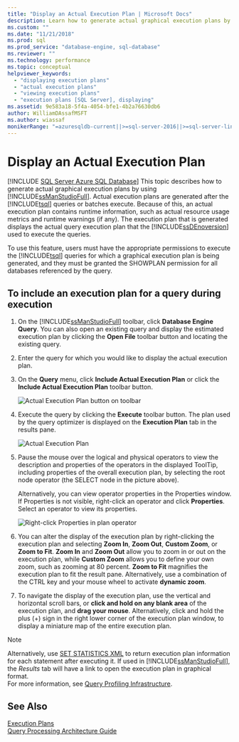 ```yaml
---
title: "Display an Actual Execution Plan | Microsoft Docs"
description: Learn how to generate actual graphical execution plans by using SQL Server Management Studio. An actual graphical execution plan contains runtime information.
ms.custom: ""
ms.date: "11/21/2018"
ms.prod: sql
ms.prod_service: "database-engine, sql-database"
ms.reviewer: ""
ms.technology: performance
ms.topic: conceptual
helpviewer_keywords: 
  - "displaying execution plans"
  - "actual execution plans"
  - "viewing execution plans"
  - "execution plans [SQL Server], displaying"
ms.assetid: 9e583a18-5f4a-4054-bfe1-4b2a76630db6
author: WilliamDAssafMSFT
ms.author: wiassaf
monikerRange: "=azuresqldb-current||>=sql-server-2016||>=sql-server-linux-2017||=azuresqldb-mi-current"
---
```

# Display an Actual Execution Plan
[!INCLUDE [SQL Server Azure SQL Database](../../includes/applies-to-version/sql-asdb.md)]
  This topic describes how to generate actual graphical execution plans by using [!INCLUDE[ssManStudioFull](../../includes/ssmanstudiofull-md.md)]. Actual execution plans are generated after the [!INCLUDE[tsql](../../includes/tsql-md.md)] queries or batches execute. Because of this, an actual execution plan contains runtime information, such as actual resource usage metrics and runtime warnings (if any). The execution plan that is generated displays the actual query execution plan that the [!INCLUDE[ssDEnoversion](../../includes/ssdenoversion-md.md)] used to execute the queries.  
  
 To use this feature, users must have the appropriate permissions to execute the [!INCLUDE[tsql](../../includes/tsql-md.md)] queries for which a graphical execution plan is being generated, and they must be granted the SHOWPLAN permission for all databases referenced by the query.  
  
## To include an execution plan for a query during execution  
  
1.  On the [!INCLUDE[ssManStudioFull](../../includes/ssmanstudiofull-md.md)] toolbar, click **Database Engine Query**. You can also open an existing query and display the estimated execution plan by clicking the **Open File** toolbar button and locating the existing query. 
  
2.  Enter the query for which you would like to display the actual execution plan.  
  
3.  On the **Query** menu, click **Include Actual Execution Plan** or click the **Include Actual Execution Plan** toolbar button.

    ![Actual Execution Plan button on toolbar](../../relational-databases/performance/media/actualexecplantoolbar.png "Actual Execution Plan button on toolbar")   
  
4.  Execute the query by clicking the **Execute** toolbar button. The plan used by the query optimizer is displayed on the **Execution Plan** tab in the results pane. 

    ![Actual Execution Plan](../../relational-databases/performance/media/actualexecplan.png "Actual Execution Plan")   

5.  Pause the mouse over the logical and physical operators to view the description and properties of the operators in the displayed ToolTip, including properties of the overall execution plan, by selecting the root node operator (the SELECT node in the picture above).   
  
    Alternatively, you can view operator properties in the Properties window. If Properties is not visible, right-click an operator and click **Properties**. Select an operator to view its properties.  

    ![Right-click Properties in plan operator](../../relational-databases/performance/media/planproperties.png "Right-click Properties in plan operator")    
  
6.  You can alter the display of the execution plan by right-clicking the execution plan and selecting **Zoom In**, **Zoom Out**, **Custom Zoom**, or **Zoom to Fit**. **Zoom In** and **Zoom Out** allow you to zoom in or out on the execution plan, while **Custom Zoom** allows you to define your own zoom, such as zooming at 80 percent. **Zoom to Fit** magnifies the execution plan to fit the result pane. Alternatively, use a combination of the CTRL key and your mouse wheel to activate **dynamic zoom**.  

7.  To navigate the display of the execution plan, use the vertical and horizontal scroll bars, or **click and hold on any blank area** of the execution plan, and **drag your mouse**. Alternatively, click and hold the plus (+) sign in the right lower corner of the execution plan window, to display a miniature map of the entire execution plan.

> [!NOTE] 
> Alternatively, use [SET STATISTICS XML](../../t-sql/statements/set-statistics-xml-transact-sql.md) to return execution plan information for each statement after executing it. If used in [!INCLUDE[ssManStudioFull](../../includes/ssmanstudiofull-md.md)], the *Results* tab will have a link to open the execution plan in graphical format.   
> For more information, see [Query Profiling Infrastructure](../../relational-databases/performance/query-profiling-infrastructure.md).
  
## See Also  
 [Execution Plans](../../relational-databases/performance/execution-plans.md)    
 [Query Processing Architecture Guide](../../relational-databases/query-processing-architecture-guide.md)  
